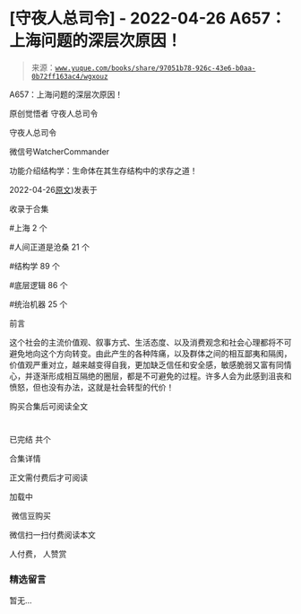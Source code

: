 # [守夜人总司令] - 2022-04-26 A657：上海问题的深层次原因！

> 来源：[`www.yuque.com/books/share/97051b78-926c-43e6-b0aa-0b72ff163ac4/wgxouz`](https://www.yuque.com/books/share/97051b78-926c-43e6-b0aa-0b72ff163ac4/wgxouz)



A657：上海问题的深层次原因！ 

原创觉悟者 守夜人总司令 

守夜人总司令 

微信号WatcherCommander 

功能介绍结构学：生命体在其生存结构中的求存之道！ 

2022-04-26[原文](https://mp.weixin.qq.com/s?__biz=MzAxNDk1NjI2Mw==&mid=2247488340&idx=1&sn=bb9bfe020176a436e7cad11092756510&chksm=9b8a30dcacfdb9ca404fcb8fa4a5d9f0c13d42875763a9f8ccc28b3c8d9f3fa0868c968026c4#rd))发表于 

收录于合集 

#上海 2 个 

#人间正道是沧桑 21 个 

#结构学 89 个 

#底层逻辑 86 个 

#统治机器 25 个 

前言 

这个社会的主流价值观、叙事方式、生活态度、以及消费观念和社会心理都将不可避免地向这个方向转变。由此产生的各种阵痛，以及群体之间的相互鄙夷和隔阂，价值观严重对立，越来越变得自我，更加缺乏信任和安全感，敏感脆弱又富有同情心，并逐渐形成相互隔绝的圈层，都是不可避免的过程。许多人会为此感到沮丧和愤怒，但也没有办法，这就是社会转型的代价！ 

购买合集后可阅读全文 

# 

已完结 共个 

合集详情 

正文需付费后才可阅读 

加载中 

 微信豆购买 

微信扫一扫付费阅读本文 

人付费， 人赞赏 

### 精选留言 

暂无...